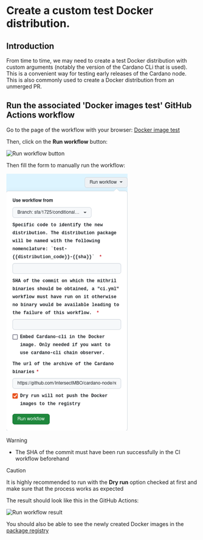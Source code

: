 # Create a custom test Docker distribution.

## Introduction

From time to time, we may need to create a test Docker distribution with custom arguments (notably the version of the Cardano CLi that is used).
This is a convenient way for testing early releases of the Cardano node. This is also commonly used to create a Docker distribution from an unmerged PR.

## Run the associated 'Docker images test' GitHub Actions workflow

Go to the page of the workflow with your browser: [Docker image test](https://github.com/input-output-hk/mithril/actions/workflows/test-docker-distribution.yml)

Then, click on the **Run workflow** button:

![Run workflow button](./img/run-workflow-button.png)

Then fill the form to manually run the workflow:

![Run workflow form](./img/run-workflow-form.png)

> [!WARNING]  
> - The SHA of the commit must have been run successfully in the CI workflow beforehand

> [!CAUTION]
> It is highly recommended to run with the **Dry run** option checked at first and make sure that the process works as expected


The result should look like this in the GitHub Actions:

![Run workflow result](./img/run-workflow-result.png)

You should also be able to see the newly created Docker images in the [package registry](https://github.com/orgs/input-output-hk/packages?repo_name=mithril)